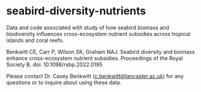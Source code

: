 # seabird-diversity-nutrients
Data and code associated with study of how seabird biomass and biodiversity influences cross-ecosystem nutrient subsidies across tropical islands and coral reefs.

Benkwitt CE, Carr P, Wilson SK, Graham NAJ. Seabird diversity and biomass enhance cross-ecosystem
nutrient subsidies. Proceedings of the Royal Society B. doi: 10.1098/rsbp.2022.0195

Please contact Dr. Casey Benkwitt (c.benkwitt@lancaster.ac.uk) for any questions or to inquire about using these data.
